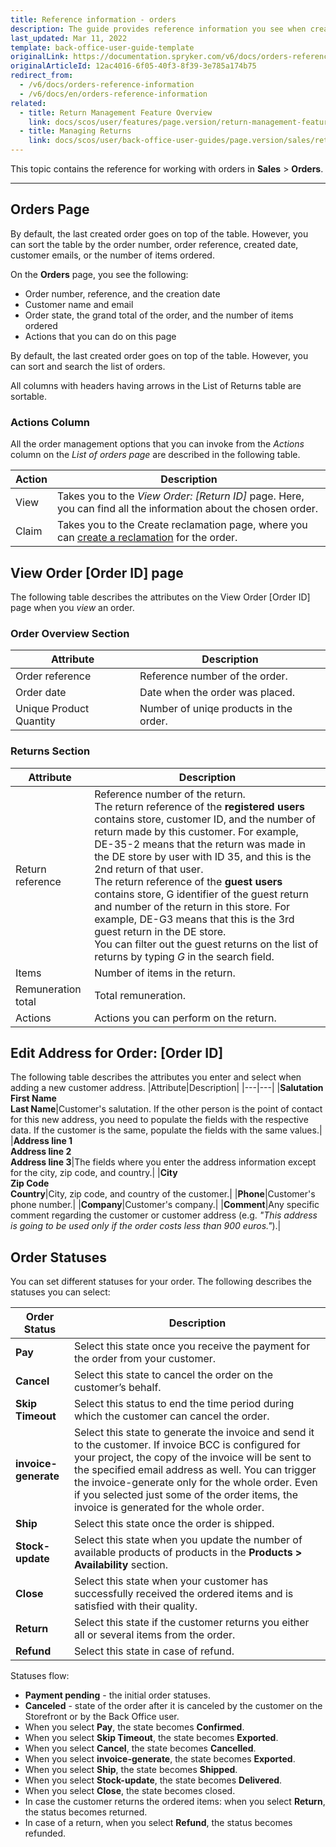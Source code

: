 ```yaml
---
title: Reference information - orders
description: The guide provides reference information you see when creating, updating and viewing order details in the Back Office.
last_updated: Mar 11, 2022
template: back-office-user-guide-template
originalLink: https://documentation.spryker.com/v6/docs/orders-reference-information
originalArticleId: 12ac4016-6f05-40f3-8f39-3e785a174b75
redirect_from:
  - /v6/docs/orders-reference-information
  - /v6/docs/en/orders-reference-information
related:
  - title: Return Management Feature Overview
    link: docs/scos/user/features/page.version/return-management-feature-overview/return-management-feature-overview.html
  - title: Managing Returns
    link: docs/scos/user/back-office-user-guides/page.version/sales/returns/managing-returns.html
---
```


This topic contains the reference for working with orders in **Sales** > **Orders**.
***

## Orders Page
By default, the last created order goes on top of the table. However, you can sort the table by the order number, order reference, created date, customer emails, or the number of items ordered.

On the **Orders** page, you see the following:
* Order number, reference, and the creation date
* Customer name and email
* Order state, the grand total of the order, and the number of items ordered
* Actions that you can do on this page

By default, the last created order goes on top of the table. However, you can sort and search the list of orders.

All columns with headers having arrows in the List of Returns table are sortable.

### Actions Column

All the order management options that you can invoke from the *Actions* column on the *List of orders page* are described in the following table.


| Action | Description |
| --- | --- |
| View | Takes you to the *View Order: [Return ID]* page. Here, you can find all the information about the chosen order. |
| Claim | Takes you to the Create reclamation page, where you can [create a reclamation](/docs/scos/user/back-office-user-guides/{{page.version}}/sales/reclamations/managing-reclamations.html) for the order. |

## View Order [Order ID] page

The following table describes the attributes on the View Order [Order ID] page when you *view* an order.

### Order Overview Section

| Attribute | Description |
| --- | --- |
| Order reference | Reference number of the order.|
| Order date | Date when the order was placed. |
| Unique Product Quantity | Number of uniqe products in the order. |

### Returns Section

| Attribute | Description |
| --- | --- |
| Return reference | Reference number of the return.  <br>The return reference of the **registered users** contains store, customer ID, and the number of return made by this customer. For example, DE-35-2 means that the return was made in the DE store by user with ID 35, and this is the 2nd return of that user.<br>The return reference of the **guest users** contains store, G identifier of the guest return and number of the return in this store. For example, DE-G3 means that this is the 3rd guest return in the DE store. <section contenteditable="false" class="errorBox"><div class="content">You can filter out the guest returns on the list of returns by typing *G* in the search field.</div></section> |
| Items | Number of items in the return. |
| Remuneration total | Total remuneration. |
| Actions | Actions you can perform on the return. |

## Edit Address for Order: [Order ID]
The following table describes the attributes you enter and select when adding a new customer address.
|Attribute|Description|
|---|---|
|**Salutation**<br>**First Name**<br>**Last Name**|Customer's salutation. If the other person is the point of contact for this new address, you need to populate the fields with the respective data. If the customer is the same, populate the fields with the same values.|
|**Address line 1**<br>**Address line 2**<br>**Address line 3**|The fields where you enter the address information except for the city, zip code, and country.|
|**City**<br>**Zip Code**<br>**Country**|City, zip code, and country of the customer.|
|**Phone**|Customer's phone number.|
|**Company**|Customer's company.|
|**Comment**|Any specific comment regarding the customer or customer address (e.g. _"This address is going to be used only if the order costs less than 900 euros."_).|

## Order Statuses
You can set different statuses for your order. The following describes the statuses you can select:

| Order Status| Description |
| --- | --- |
| **Pay** | Select this state once you receive the payment for the order from your customer. |
| **Cancel** | Select this state to cancel the order on the customer’s behalf. |
| **Skip Timeout** | Select this status to end the time period during which the customer can cancel the order. |
| **invoice-generate** | Select this state to generate the invoice and send it to the customer. If invoice BCC is configured for your project, the copy of the invoice will be sent to the specified email address as well. You can trigger the invoice-generate only for the whole order. Even if you selected just some of the order items, the invoice is generated for the whole order.|
| **Ship** | Select this state once the order is shipped.|
| **Stock-update** | Select this state when you update the number of available products of products in the **Products > Availability** section. |
|  **Close**| Select this state when your customer has successfully received the ordered items and is satisfied with their quality.|
| **Return** | Select this state if the customer returns you either all or several items from the order.  |
|**Refund**|Select this state in case of refund.|

Statuses flow:
* **Payment pending** - the initial order statuses.
* **Canceled** - state  of the order after it is canceled by the customer on the Storefront or by the Back Office user. 
* When you select **Pay**, the state becomes **Confirmed**.
* When you select **Skip Timeout**, the state becomes **Exported**.
* When you select **Cancel**, the state becomes **Cancelled**.
* When you select **invoice-generate**, the state becomes **Exported**.
* When you select **Ship**, the state becomes **Shipped**.
* When you select **Stock-update**, the state becomes **Delivered**.
* When you select **Close**, the state becomes closed.
* In case the customer returns the ordered items: when you select **Return**, the status becomes returned.
* In case of a return, when you select **Refund**, the status becomes refunded.

